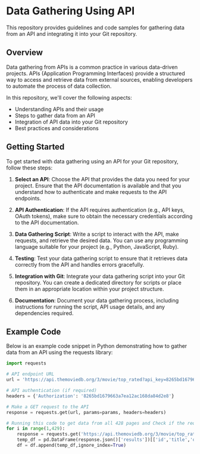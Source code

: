 
# Data Gathering Using API

This repository provides guidelines and code samples for gathering data from an API and integrating it into your Git repository.

## Overview

Data gathering from APIs is a common practice in various data-driven projects. APIs (Application Programming Interfaces) provide a structured way to access and retrieve data from external sources, enabling developers to automate the process of data collection.

In this repository, we'll cover the following aspects:

- Understanding APIs and their usage
- Steps to gather data from an API
- Integration of API data into your Git repository
- Best practices and considerations

## Getting Started

To get started with data gathering using an API for your Git repository, follow these steps:

1. **Select an API**: Choose the API that provides the data you need for your project. Ensure that the API documentation is available and that you understand how to authenticate and make requests to the API endpoints.

2. **API Authentication**: If the API requires authentication (e.g., API keys, OAuth tokens), make sure to obtain the necessary credentials according to the API documentation.

3. **Data Gathering Script**: Write a script to interact with the API, make requests, and retrieve the desired data. You can use any programming language suitable for your project (e.g., Python, JavaScript, Ruby).

4. **Testing**: Test your data gathering script to ensure that it retrieves data correctly from the API and handles errors gracefully.

5. **Integration with Git**: Integrate your data gathering script into your Git repository. You can create a dedicated directory for scripts or place them in an appropriate location within your project structure.

6. **Documentation**: Document your data gathering process, including instructions for running the script, API usage details, and any dependencies required.

## Example Code

Below is an example code snippet in Python demonstrating how to gather data from an API using the requests library:

```python
import requests

# API endpoint URL
url = 'https://api.themoviedb.org/3/movie/top_rated?api_key=8265bd1679663a7ea12ac168da84d2e8&language=en-US&page=1'

# API authentication (if required)
headers = {'Authorization': '8265bd1679663a7ea12ac168da84d2e8'}

# Make a GET request to the API
response = requests.get(url, params=params, headers=headers)

# Running this code to get data from all 428 pages and Check if the request was successful
for i in range(1,429):
    response = requests.get('https://api.themoviedb.org/3/movie/top_rated?api_key=8265bd1679663a7ea12ac168da84d2e8&language=en-US&page={}'.format(i))
    temp_df = pd.DataFrame(response.json()['results'])[['id','title','overview','release_date','popularity','vote_average','vote_count']]
    df = df.append(temp_df,ignore_index=True)
